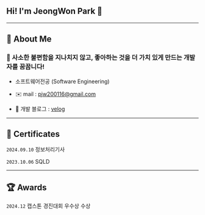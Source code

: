 ## Hi! I'm JeongWon Park 👋

---
## 🫶 About Me
### 📌 사소한 불편함을 지나치지 않고, 좋아하는 것을 더 가치 있게 만드는 개발자를 꿈꿉니다!

- 소프트웨어전공 (Software Engineering)

- ✉️ mail : pjw200116@gmail.com 	

- 📝 개발 블로그 : [velog](https://velog.io/@pjw200116/posts)

---
## 🪪 Certificates
```2024.09.10``` 정보처리기사

```2023.10.06```	 SQLD

---
## 🏆 Awards
```2024.12``` 캡스톤 경진대회 우수상 수상


<!--
**pjw20011/pjw20011** is a ✨ _special_ ✨ repository because its `README.md` (this file) appears on your GitHub profile.

Here are some ideas to get you started:

- 🔭 I’m currently working on ...
- 🌱 I’m currently learning ...
- 👯 I’m looking to collaborate on ...
- 🤔 I’m looking for help with ...
- 💬 Ask me about ...
- 📫 How to reach me: ...
- 😄 Pronouns: ...
- ⚡ Fun fact: ...
-->

